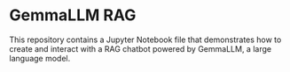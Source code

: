 # GemmaLLM RAG

This repository contains a Jupyter Notebook file that demonstrates how to create and interact with a RAG chatbot powered by GemmaLLM, a large language model.
